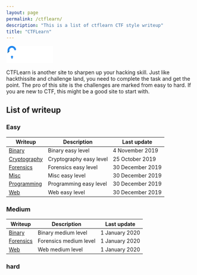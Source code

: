 ```yaml
---
layout: page
permalink: /ctflearn/
description: "This is a list of ctflearn CTF style writeup"
title: "CTFLearn"
---
```


<img alt="logo" src="/assets/images/ctflearn/logo.png" width="25%" />

CTFLearn is another site to sharpen up your hacking skill. Just like hackthissite and challenge land, you need to complete the task and get the point. The pro of this site is the challenges are marked from easy to hard. If you are new to CTF, this might be a good site to start with.

## List of writeup

### Easy

Writeup | Description | Last update
--------|-------------|---------
[Binary](/posts/ctflearn/binary-easy) | Binary easy level | 4 November 2019
[Cryptography](/posts/ctflearn/cryptography-easy) | Cryptography easy level | 25 October 2019
[Forensics](/posts/ctflearn/forensics-easy) | Forensics easy level | 30 December 2019
[Misc](/posts/ctflearn/misc-easy) | Misc easy level | 30 December 2019
[Programming](/posts/ctflearn/programming-easy) | Programming easy level | 30 December 2019
[Web](/posts/ctflearn/web-easy) | Web easy level | 30 December 2019

### Medium

Writeup | Description | Last update
--------|-------------|---------
[Binary](/posts/ctflearn/binary-medium) | Binary medium level | 1 January 2020
[Forensics](/posts/ctflearn/forensics-medium) | Forensics medium level | 1 January 2020
[Web](/posts/ctflearn/web-medium) | Web medium level | 1 January 2020

### hard

